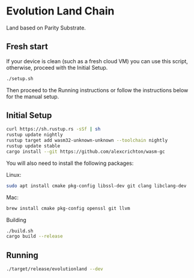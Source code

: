 # Evolution Land Chain
Land based on Parity Substrate.

## Fresh start
If your device is clean (such as a fresh cloud VM) you can use this script, otherwise, proceed with the Initial Setup.

```bash
./setup.sh
```
Then proceed to the Running instructions or follow the instructions below for the manual setup.


## Initial Setup
```bash
curl https://sh.rustup.rs -sSf | sh
rustup update nightly
rustup target add wasm32-unknown-unknown --toolchain nightly
rustup update stable
cargo install --git https://github.com/alexcrichton/wasm-gc
```
You will also need to install the following packages:

Linux:
```bash
sudo apt install cmake pkg-config libssl-dev git clang libclang-dev
```

Mac:
```bash
brew install cmake pkg-config openssl git llvm
```

Building
```bash
./build.sh
cargo build --release
```

## Running
```bash
./target/release/evolutionland --dev
```
